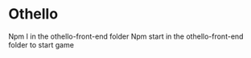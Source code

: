 # Othello
Npm I in the othello-front-end folder
Npm start in the othello-front-end folder to start game
